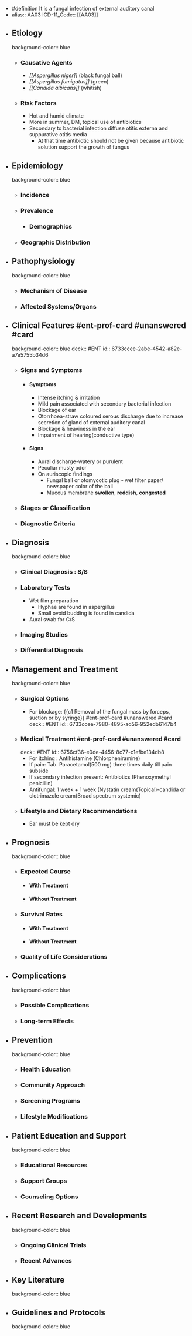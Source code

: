 - #definition It is a fungal infection of external auditory canal
- alias:: AA03
  ICD-11_Code:: [[AA03]]
- ## Etiology
  background-color:: blue
  - ### Causative Agents
    - _[[Aspergillus niger]]_ (black fungal ball)
    - _[[Aspergillus fumigatus]]_ (green)
    - _[[Candida albicans]]_ (whitish)
  - ### Risk Factors
    - Hot and humid climate
    - More in summer, DM, topical use of antibiotics
    - Secondary to bacterial infection diffuse otitis externa and suppurative otitis media
      - At that time antibiotic should not be given because antibiotic solution support the growth of fungus
- ## Epidemiology
  background-color:: blue
  - ### Incidence
  - ### Prevalence
    - ### Demographics
  - ### Geographic Distribution
- ## Pathophysiology
  background-color:: blue
  - ### Mechanism of Disease
  - ### Affected Systems/Organs
- ## Clinical Features #ent-prof-card #unanswered #card
  background-color:: blue
  deck:: #ENT
  id:: 6733ccee-2abe-4542-a82e-a7e5755b34d6
  - ### Signs and Symptoms
    - #### Symptoms
      - Intense itching & irritation
      - Mild pain associated with secondary bacterial infection
      - Blockage of ear
      - Otorrhoea-straw coloured serous discharge due to increase secretion of gland of external auditory canal
      - Blockage & heaviness in the ear
      - Impairment of hearing(conductive type)
    - #### Signs
      - Aural discharge-watery or purulent
      - Peculiar musty odor
      - On auriscopic findings
        - Fungal ball or otomycotic plug - wet filter paper/ newspaper color of the ball
        - Mucous membrane **swollen**, **reddish**, **congested**
  - ### Stages or Classification
  - ### Diagnostic Criteria
- ## Diagnosis
  background-color:: blue
  - ### Clinical Diagnosis : S/S
  - ### Laboratory Tests
    - Wet film preparation
      - Hyphae are found in aspergillus
      - Small ovoid budding is found in candida
    - Aural swab for C/S
  - ### Imaging Studies
  - ### Differential Diagnosis
- ## Management and Treatment
  background-color:: blue
  - ### Surgical Options
    - For blockage: {{c1 Removal of the fungal mass by forceps, suction or by syringe}} #ent-prof-card #unanswered #card
      deck:: #ENT
      id:: 6733ccee-7980-4895-ad56-952edb6147b4
  - ### Medical Treatment #ent-prof-card #unanswered #card
    deck:: #ENT
    id:: 6756cf36-e0de-4456-8c77-c1efbe134db8
    - For itching : Antihistamine (Chlorpheniramine)
    - If pain: Tab. Paracetamol(500 mg) three times daily till pain subside
    - If secondary infection present: Antibiotics (Phenoxymethyl penicillin)
    - Antifungal: 1 week + 1 week (Nystatin cream(Topical)-candida or clotrimazole cream(Broad spectrum systemic)
  - ### Lifestyle and Dietary Recommendations
    - Ear must be kept dry
- ## Prognosis
  background-color:: blue
  - ### Expected Course
    - #### With Treatment
    - #### Without Treatment
  - ### Survival Rates
    - #### With Treatment
    - #### Without Treatment
  - ### Quality of Life Considerations
- ## Complications
  background-color:: blue
  - ### Possible Complications
  - ### Long-term Effects
- ## Prevention
  background-color:: blue
  - ### Health Education
  - ### Community Approach
  - ### Screening Programs
  - ### Lifestyle Modifications
- ## Patient Education and Support
  background-color:: blue
  - ### Educational Resources
  - ### Support Groups
  - ### Counseling Options
- ## Recent Research and Developments
  background-color:: blue
  - ### Ongoing Clinical Trials
  - ### Recent Advances
- ## Key Literature
  background-color:: blue
- ## Guidelines and Protocols
  background-color:: blue
